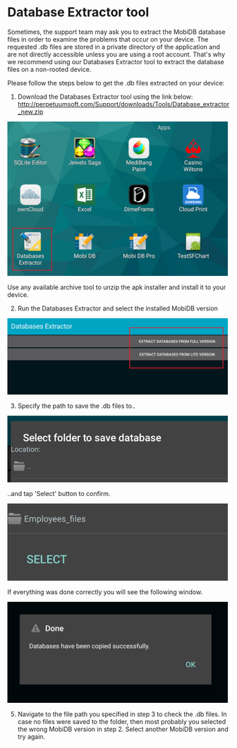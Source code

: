 # Database Extractor tool #

Sometimes, the support team may ask you to extract the MobiDB database files in order to examine the problems that occur on your device. The requested .db files are stored in a private directory of the application and are not directly accessible unless you are using a root account. That's why we recommend using our Databases Extractor tool to extract the database files on a non-rooted device.

Please follow the steps below to get the .db files extracted on your device:

1) Download the Databases Extractor tool using the link below:
http://perpetuumsoft.com/Support/downloads/Tools/Database_extractor_new.zip

<img src="../../images/extractor/1.png"  style="width:500px"/>

Use any available archive tool to unzip the apk installer and install it to your device.

2) Run the Databases Extractor and select the installed MobiDB version

 <img src="../../images/extractor/2.png"  style="width:500px"/>


3) Specify the path to save the .db files to..

<img src="../../images/extractor/3.png"  style="width:500px"/>


..and tap 'Select' button to confirm.

<img src="../../images/extractor/4.png"  style="width:500px"/>

If everything was done correctly you will see the following window.

<img src="../../images/extractor/5.png"  style="width:500px"/>



5) Navigate to the file path you specified in step 3 to check the .db files. In case no files were saved to the folder,
then most probably you selected the wrong MobiDB version in step 2. Select another MobiDB version and try again.
